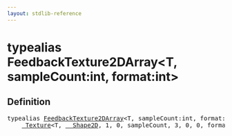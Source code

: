 ```yaml
---
layout: stdlib-reference
---
```


# typealias FeedbackTexture2DArray\<T, sampleCount:int, format:int\>

## Definition

<pre>
<span class='code_keyword'>typealias</span> <a href="/stdlib-reference/types/FeedbackTexture2DArray" class="code_type">FeedbackTexture2DArray</a>&lt;<span class="code_type">T</span>, sampleCount:<span class="code_keyword">int</span>, format:<span class="code_keyword">int</span>&gt; = 
    <a href="/stdlib-reference/types/Texture/index" class="code_type">_Texture</a>&lt;<span class="code_type">T</span>, <a href="/stdlib-reference/types/Shape2D/index" class="code_type">__Shape2D</a>, 1, 0, sampleCount, 3, 0, 0, format&gt;;
</pre>

